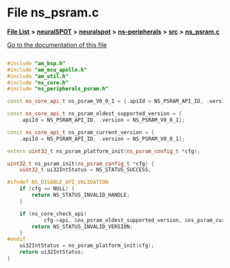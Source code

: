 

# File ns\_psram.c

[**File List**](files.md) **>** [**neuralSPOT**](dir_75594cce7c7773aa3cb253214bf56510.md) **>** [**neuralspot**](dir_b737d82f35ec218ac5a7ef4105db9c0e.md) **>** [**ns-peripherals**](dir_62cbd78784261bb0d09981988628a167.md) **>** [**src**](dir_cf9eff0d6bf97258df730d615fa0f132.md) **>** [**ns\_psram.c**](ns__psram_8c.md)

[Go to the documentation of this file](ns__psram_8c.md)


```C++

#include "am_bsp.h"
#include "am_mcu_apollo.h"
#include "am_util.h"
#include "ns_core.h"
#include "ns_peripherals_psram.h"

const ns_core_api_t ns_psram_V0_0_1 = {.apiId = NS_PSRAM_API_ID, .version = NS_PSRAM_V0_0_1};

const ns_core_api_t ns_psram_oldest_supported_version = {
    .apiId = NS_PSRAM_API_ID, .version = NS_PSRAM_V0_0_1};

const ns_core_api_t ns_psram_current_version = {
    .apiId = NS_PSRAM_API_ID, .version = NS_PSRAM_V0_0_1};

extern uint32_t ns_psram_platform_init(ns_psram_config_t *cfg);

uint32_t ns_psram_init(ns_psram_config_t *cfg) {
    uint32_t ui32IntStatus = NS_STATUS_SUCCESS;

#ifndef NS_DISABLE_API_VALIDATION
    if (cfg == NULL) {
        return NS_STATUS_INVALID_HANDLE;
    }

    if (ns_core_check_api(
            cfg->api, &ns_psram_oldest_supported_version, &ns_psram_current_version)) {
        return NS_STATUS_INVALID_VERSION;
    }
#endif
    ui32IntStatus = ns_psram_platform_init(cfg);
    return ui32IntStatus;
}
```


